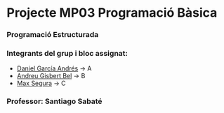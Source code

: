 # Projecte MP03 Programació Bàsica
### Programació Estructurada
### Integrants del grup i bloc assignat:
+ [Daniel García Andrés](https://github.com/dgarcia1mp03) -> A
+ [Andreu Gisbert Bel](https://github.com/agisbertb) -> B
+ [Max Segura](https://github.com/maxsegura) -> C
### Professor: Santiago Sabaté



